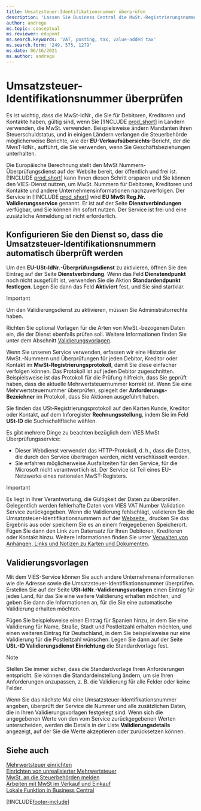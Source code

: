 ```yaml
---
title: Umsatzsteuer-Identifikationsnummer überprüfen
description: 'Lassen Sie Business Central die MwSt.-Registrierungsnummern Ihrer Kontakte, Kunden und Kreditoren validieren, basierend auf dem EU VIES VAT Number Validation Service.'
author: andregu
ms.topic: conceptual
ms.reviewer: edupont
ms.search.keywords: 'VAT, posting, tax, value-added tax'
ms.search.form: '249, 575, 1279'
ms.date: 06/16/2021
ms.author: andregu
---
```


# <a name="validate-vat-registration-numbers" />Umsatzsteuer-Identifikationsnummer überprüfen

Es ist wichtig, dass die MwSt-IdNr., die Sie für Debitoren, Kreditoren und Kontakte haben, gültig sind, wenn Sie [!INCLUDE [prod_short](includes/prod_short.md)] in Ländern verwenden, die MwSt. verwenden. Beispielsweise ändern Mandanten ihren Steuerschuldstatus, und in einigen Ländern verlangen die Steuerbehörde möglicherweise Berichte, wie der **EU-Verkaufsübersichts**-Bericht, der die MwsT-IdNr., aufführt, die Sie verwenden, wenn Sie Geschäftsbeziehungen unterhalten.

Die Europäische Berechnung stellt den MwSt Nummern-Überprüfungsdienst auf der Website bereit, der öffentlich und frei ist. [!INCLUDE [prod_short](includes/prod_short.md)] kann Ihnen diesen Schritt ersparen und Sie können den VIES-Dienst nutzen, um MwSt. Nummern für Debitoren, Kreditoren und Kontakte und andere Unternehmensinformationen nachzuverfolgen. Der Service in [!INCLUDE [prod_short](includes/prod_short.md)] wird **EU MwSt Reg.Nr. Validierungsservice** genannt. Er ist auf der Seite **Dienstverbindungen** verfügbar, und Sie können ihn sofort nutzen. Der Service ist frei und eine zusätzliche Anmeldung ist nicht erforderlich.

## <a name="configure-the-service-to-verify-vat-registration-numbers-automatically" />Konfigurieren Sie den Dienst so, dass die Umsatzsteuer-Identifikationsnummern automatisch überprüft werden

Um den **EU-USt-IdNr.-Überprüfungsdienst** zu aktivieren, öffnen Sie den Eintrag auf der Seite **Dienstverbindung**. Wenn das Feld **Dienstendpunkt** noch nicht ausgefüllt ist, verwenden Sie die Aktion **Standardendpunkt festlegen**. Legen Sie dann das Feld **Aktiviert** fest, und Sie sind startklar.  

> [!IMPORTANT]
> Um den Validierungsdienst zu aktivieren, müssen Sie Administratorrechte haben.

Richten Sie optional Vorlagen für die Arten von MwSt.-bezogenen Daten ein, die der Dienst ebenfalls prüfen soll. Weitere Informationen finden Sie unter dem Abschnitt [Validierungsvorlagen](#validation-templates).

Wenn Sie unseren Service verwenden, erfassen wir eine Historie der MwSt.-Nummern und Überprüfungen für jeden Debitor, Kreditor oder Kontakt im **MwSt-Registrierungsprotokoll**, damit Sie diese einfacher verfolgen können. Das Protokoll ist auf jeden Debitor zugeschnitten. Beispielsweise ist das Protokoll für die Prüfung hilfreich, dass Sie geprüft haben, dass die aktuelle Mehrwertsteuernummer korrekt ist. Wenn Sie eine Mehrwertsteuernummer überprüfen, spiegelt der **Anforderungs-Bezeichner** im Protokoll, dass Sie Aktionen ausgeführt haben.

Sie finden das USt-Registrierungsprotokoll auf den Karten Kunde, Kreditor oder Kontakt, auf dem Inforegister **Rechnungsstellung**, indem Sie im Feld **USt-ID** die Suchschaltfläche wählen.  

Es gibt mehrere Dinge zu beachten bezüglich dem VIES MwSt Überprüfungsservice:

* Dieser Webdienst verwendet das HTTP-Protokoll, d. h., dass die Daten, die durch den Service übertragen werden, nicht verschlüsselt werden.  
* Sie erfahren möglicherweise Ausfallzeiten für den Service, für die Microsoft nicht verantwortlich ist. Der Service ist Teil eines EU-Netzwerks eines nationalen MwST-Registers.

> [!IMPORTANT]
> Es liegt in Ihrer Verantwortung, die Gültigkeit der Daten zu überprüfen. Gelegentlich werden fehlerhafte Daten vom VIES VAT Number Validation Service zurückgegeben. Wenn die Validierung fehlschlägt, validieren Sie die Umsatzsteuer-Identifikationsnummern auf der [Webseite ](https://ec.europa.eu/taxation_customs/vies/), drucken Sie das Ergebnis aus oder speichern Sie es an einem freigegebenen Speicherort. Fügen Sie dann den Link zum Datensatz für Ihren Debitoren, Kreditoren oder Kontakt hinzu. Weitere Informationen finden Sie unter [Verwalten von Anhängen, Links und Notizen zu Karten und Dokumenten](ui-how-add-link-to-record.md).

## <a name="validation-templates" />Validierungsvorlagen

Mit dem VIES-Service können Sie auch andere Unternehmensinformationen wie die Adresse sowie die Umsatzsteuer-Identifikationsnummer überprüfen. Erstellen Sie auf der Seite **USt-IdNr.-Validierungsvorlagen** einen Eintrag für jedes Land, für das Sie eine weitere Validierung erhalten möchten, und geben Sie dann die Informationen an, für die Sie eine automatische Validierung erhalten möchten.  

Fügen Sie beispielsweise einen Eintrag für Spanien hinzu, in dem Sie eine Validierung für Name, Straße, Stadt und Postleitzahl erhalten möchten, und einen weiteren Eintrag für Deutschland, in dem Sie beispielsweise nur eine Validierung für die Postleitzahl wünschen. Legen Sie dann auf der Seite **USt.-ID Validierungsdienst Einrichtung** die Standardvorlage fest.  

> [!NOTE]
> Stellen Sie immer sicher, dass die Standardvorlage Ihren Anforderungen entspricht. Sie können die Standardeinstellung ändern, um sie Ihren Anforderungen anzupassen, z. B. die Validierung für alle Felder oder keine Felder.

Wenn Sie das nächste Mal eine Umsatzsteuer-Identifikationsnummer angeben, überprüft der Service die Nummer und alle zusätzlichen Daten, die in Ihren Validierungsvorlagen festgelegt sind. Wenn sich die angegebenen Werte von den vom Service zurückgegebenen Werten unterscheiden, werden die Details in der Liste **Validierungsdetails** angezeigt, auf der Sie die Werte akzeptieren oder zurücksetzen können.  

## <a name="see-also" />Siehe auch

[Mehrwertsteuer einrichten](finance-setup-vat.md)  
[Einrichten von unrealisierter Mehrwertsteuer](finance-setup-unrealized-vat.md)  
[MwSt. an die Steuerbehörden melden](finance-how-report-vat.md)  
[Arbeiten mit MwSt im Verkauf und Einkauf](finance-work-with-vat.md)  
[Lokale Funktion in Business Central](about-localization.md)  


[!INCLUDE[footer-include](includes/footer-banner.md)]
